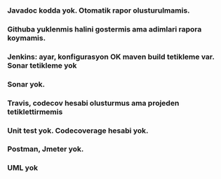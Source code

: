 ### Javadoc kodda yok. Otomatik rapor olusturulmamis.

### Githuba yuklenmis halini gostermis ama adimlari rapora koymamis.

### Jenkins: ayar, konfigurasyon OK maven build tetikleme var. Sonar tetikleme yok

### Sonar yok.

### Travis, codecov hesabi olusturmus ama projeden tetiklettirmemis


### Unit test yok. Codecoverage hesabi yok.

### Postman, Jmeter yok.

### UML yok

